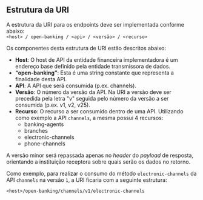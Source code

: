 ## Estrutura da URI

A estrutura da URI para os endpoints deve ser implementada conforme abaixo:  
`<host> / open-banking / <api> / <versão> / <recurso>`

Os componentes desta estrutura de URI estão descritos abaixo:

* **Host**: O host de API da entidade financeira implementadora é um endereço base definido pela entidade transmissora de dados.
* **“open-banking”**: Esta é uma string constante que representa a finalidade desta API.
* **API**: A API que será consumida (p.ex. channels).
* **Versão**: O número da versão da API. Na URI a versão deve ser precedida pela letra "v" seguida pelo número da versão a ser consumida (p.ex. v1, v2, v25).
* **Recurso**: O recurso a ser consumido dentro de uma API. Utilizando como exemplo a API `channels`, a mesma possui 4 recursos:
	- banking-agents
    - branches
    - electronic-channels
	- phone-channels

A versão minor será repassada apenas no *header* do *payload* de resposta, orientando a instituição receptora sobre quais serão os dados no retorno.	
		
Como exemplo, para realizar o consumo do método `electronic-channels` da API `channels` na versão `1`, a URI ficaria com a seguinte estrutura:  

`<host>/open-banking/channels/v1/electronic-channels`
